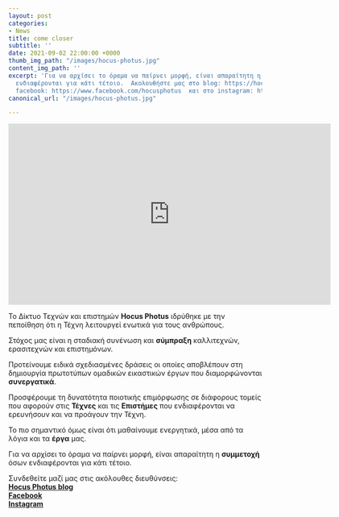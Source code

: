 ```yaml
---
layout: post
categories:
- News
title: come closer
subtitle: ''
date: 2021-09-02 22:00:00 +0000
thumb_img_path: "/images/hocus-photus.jpg"
content_img_path: ''
excerpt: 'Για να αρχίσει το όραμα να παίρνει μορφή, είναι απαραίτητη η συμμετοχή όσων
  ενδιαφέρονται για κάτι τέτοιο.  Ακολουθήστε μας στο blog: https://hocusphotus.com/  στο
  facebook: https://www.facebook.com/hocusphotus  και στο instagram: https://www.instagram.com/hocus_photus/'
canonical_url: "/images/hocus-photus.jpg"

---
```

<iframe src="https://player.vimeo.com/video/597326754?h=a5b6edc42c" width="640" height="360" frameborder="0" allow="autoplay; fullscreen; picture-in-picture" allowfullscreen></iframe>

Το Δίκτυο Τεχνών και επιστημών **Hocus Photus** ιδρύθηκε με την πεποίθηση ότι η Τέχνη λειτουργεί ενωτικά για τους ανθρώπους.

Στόχος μας είναι η σταδιακή συνένωση και **σύμπραξη** καλλιτεχνών, ερασιτεχνών και επιστημόνων.

Προτείνουμε ειδικά σχεδιασμένες δράσεις οι οποίες αποβλέπουν στη δημιουργία πρωτοτύπων ομαδικών εικαστικών έργων που διαμορφώνονται **συνεργατικά**.

Προσφέρουμε τη δυνατότητα ποιοτικής επιμόρφωσης σε διάφορους τομείς που αφορούν στις **Τέχνες** και τις **Επιστήμες** που ενδιαφέρονται να ερευνήσουν και να προάγουν την Τέχνη.

Το πιο σημαντικό όμως είναι ότι μαθαίνουμε ενεργητικά, μέσα από τα λόγια και τα **έργα** μας.

Για να αρχίσει το όραμα να παίρνει μορφή, είναι απαραίτητη η **συμμετοχή** όσων ενδιαφέρονται για κάτι τέτοιο.

Συνδεθείτε μαζί μας στις ακόλουθες διευθύνσεις:  
<a href="https://photogames.us18.list-manage.com/subscribe?u=b93eeb446f58622e32bc10a23&id=ef5d0e680b" target="blank">**Hocus Photus blog**</a>  
<a href="https://www.facebook.com/hocusphotus" target="blank">**Facebook**</a>  
<a href=" https://www.instagram.com/hocus_photus/" target="blank">**Instagram**</a>